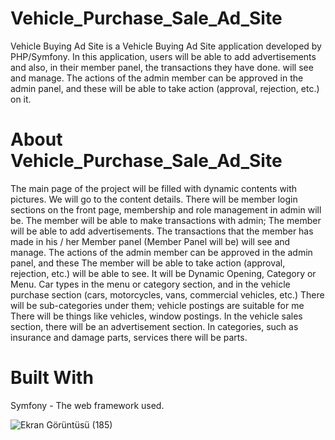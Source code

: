 # Vehicle_Purchase_Sale_Ad_Site 
Vehicle Buying Ad Site is a Vehicle Buying Ad Site application developed by PHP/Symfony. In this application, users will be able to add advertisements and also, in their member panel, the transactions they have done.
will see and manage. The actions of the admin member can be approved in the admin panel, and these
will be able to take action (approval, rejection, etc.) on it.
# About Vehicle_Purchase_Sale_Ad_Site 
The main page of the project will be filled with dynamic contents with pictures. We will go to the content details. There will be member login sections on the front page, membership and role management in admin
will be. The member will be able to make transactions with admin; The member will be able to add advertisements.
The transactions that the member has made in his / her Member panel (Member Panel will be)
will see and manage.
 The actions of the admin member can be approved in the admin panel, and these
The member will be able to take action (approval, rejection, etc.)
will be able to see.
It will be Dynamic Opening, Category or Menu.
Car types in the menu or category section, and in the vehicle purchase section
(cars, motorcycles, vans, commercial vehicles, etc.)
There will be sub-categories under them; vehicle postings are suitable for me
There will be things like vehicles, window postings.
In the vehicle sales section, there will be an advertisement section.
In categories, such as insurance and damage parts, services
there will be parts.
# Built With
Symfony - The web framework used.

![Ekran Görüntüsü (185)](https://user-images.githubusercontent.com/62670222/112897856-ccef9d80-90e8-11eb-8c1d-5de3bfc3f4d6.png)
